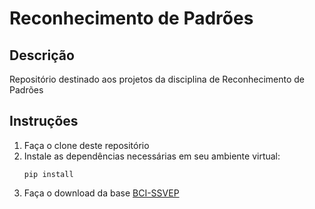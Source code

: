 # Reconhecimento de Padrões
## Descrição
Repositório destinado aos projetos da disciplina de Reconhecimento de Padrões

## Instruções
1. Faça o clone deste repositório
2. Instale as dependências necessárias em seu ambiente virtual:
    ```
    pip install
    ```
3. Faça o download da base [BCI-SSVEP](https://archive.ics.uci.edu/ml/datasets/EEG+Steady-State+Visual+Evoked+Potential+Signals#)

